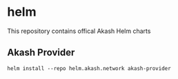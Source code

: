 # helm

This repository contains offical Akash Helm charts

## Akash Provider

```
helm install --repo helm.akash.network akash-provider
```
